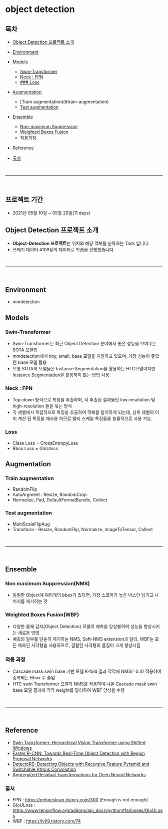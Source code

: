# object detection

## 목차

* [Object Detection 프로젝트 소개](#object-detection-프로젝트-소개)
* [Environment](#environment)
* [Models](#models)
    * [Swin-Transformer](#swin-transformer)
    * [Neck : FPN](#neck)
    * [### Loss](#loss)
* [Augmentation](#augmentation)
    * [Train augmentation)(#train-augmentation)
    * [Test augmentation](#test_augmentation)
* [Ensemble](#ensemble)
    * [Non-maximum Suppression](#non-maximum-suppression)
    * [Weighted Boxes Fusion](#weighted-boxes-fusion)
    * [적용과정](#적용과정)

* [Reference](#reference)
* [출처](#출처)

<br>

---

<br>

## 프로젝트 기간
- 2021년 05월 10일 ~ 05월 20일(11 days)

## Object Detection 프로젝트 소개
- **Object-Detection 프로젝트**는 위치와 해당 객체를 분류하는 Task 입니다.
- 쓰레기 데이터 4109장의 데이터로 학습을 진행했습니다.

<br>

---

<br>

## Environment

- mmdetection



## Models

### Swin-Transformer
- Swin-Transformer는 최근 Object Detection 분야에서 좋은 성능을 보여주는 SOTA 모델입
- mmdetection에서 tiny, small, base 모델을 지원하고 있으며, 가장 성능이 좋았던 base 모델 활용
- 보통 SOTA의 모델들은 Instance Segmentation을 활용하는 HTC모델이지만 Instance Segmentation을 활용하지 않는 방법 사용

### Neck : FPN
- Top-down 방식으로 특징을 추출하며, 각 추출된 결과들인 low-resolution 및 high-resolution 들을 묶는 방식
- 각 레벨에서 독립적으로 특징을 추출하여 객체를 탐지하게 되는데, 상위 레벨의 이미 계산 된 특징을 재사용 하므로 멀티 스케일 특징들을 효율적으로 사용 가능.

### Loss 
- Class Loss = CrossEntropyLoss
- Bbox Loss = GloUloss



## Augmentation

### Train augmentation
- RandomFlip
- AutoArgment : Resize, RandomCrop
- Normalize, Pad, DefaultFormatBundle, Collect

### Test augmentation
- MultiScaleFlipAug
- Transform - Resize, RandomFlip, Normalize, ImageToTensor, Collect

<br>

---

<br>

## Ensemble

### Non maximum Suppression(NMS)
- 동일한 Object에 여러개의 bbox가 있다면, 가장 스코어가 높은 박스만 남기고 나머지를 제거하는 것

### Weighted Boxes Fusion(WBF)
- 다양한 물체 감지(Object Detection) 모델의 예측을 앙상블하여 성능을 향상시키는 새로운 방법
- 예측의 일부를 단순히 제거하는 NMS, Soft-NMS extension과 달리, WBF는 모든 예측된 사각형을 사용하므로, 결합된 사각형의 품질이 크게 향상시킴

### 적용 과정
- Cascade mask swin base 기반 모델 K-fold 결과 각각에 NMS(=0.4) 적용하여 중복되는 Bbox 수 줄임
- HTC swin Transformer 모델과 NMS를 적용하여 나온 Cascade mask swin base 모델 결과에 각각 weight를 달리하여 WBF 앙상블 수행


<br>

---

<br>

## Reference
* [Swin Transformer: Hierarchical Vision Transformer using Shifted Windows](https://arxiv.org/abs/2103.14030.pdf)
* [Faster R-CNN: Towards Real-Time Object Detection with Region Proposal Networks](https://arxiv.org/pdf/1506.01497.pdf)
* [DetectoRS: Detecting Objects with Recursive Feature Pyramid and Switchable Atrous Convolution](https://arxiv.org/pdf/2006.02334.pdf)
* [Aggregated Residual Transformations for Deep Neural Networks](https://arxiv.org/pdf/1611.05431v2.pdf)


### 출처
- FPN : https://eehoeskrap.tistory.com/300 [Enough is not enough]
- GIoULoss : https://www.tensorflow.org/addons/api_docs/python/tfa/losses/GIoULoss
- WBF : https://lv99.tistory.com/74
